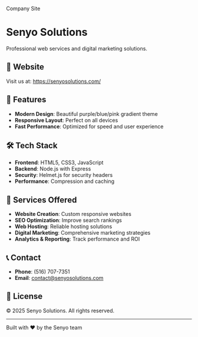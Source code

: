 Company Site

# Senyo Solutions

Professional web services and digital marketing solutions.

## 🚀 Website

Visit us at: https://senyosolutions.com/

## 🎨 Features

- **Modern Design**: Beautiful purple/blue/pink gradient theme
- **Responsive Layout**: Perfect on all devices
- **Fast Performance**: Optimized for speed and user experience

## 🛠️ Tech Stack

- **Frontend**: HTML5, CSS3, JavaScript
- **Backend**: Node.js with Express
- **Security**: Helmet.js for security headers
- **Performance**: Compression and caching



## 🎯 Services Offered

- **Website Creation**: Custom responsive websites
- **SEO Optimization**: Improve search rankings
- **Web Hosting**: Reliable hosting solutions
- **Digital Marketing**: Comprehensive marketing strategies
- **Analytics & Reporting**: Track performance and ROI

## 📞 Contact

- **Phone**: (516) 707-7351
- **Email**: contact@senyosolutions.com

## 📄 License

© 2025 Senyo Solutions. All rights reserved.

---

Built with ❤️ by the Senyo team
